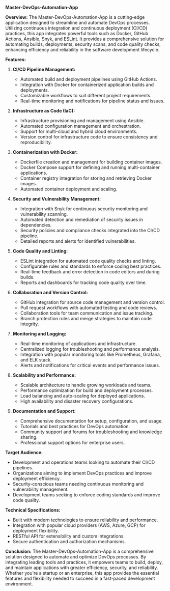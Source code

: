  
**Master-DevOps-Automation-App**

**Overview:**
The Master-DevOps-Automation-App is a cutting-edge application designed to streamline and automate DevOps processes. Utilizing continuous integration and continuous deployment (CI/CD) practices, this app integrates powerful tools such as Docker, GitHub Actions, Ansible, Snyk, and ESLint. It provides a comprehensive solution for automating builds, deployments, security scans, and code quality checks, enhancing efficiency and reliability in the software development lifecycle.

**Features:**

1. **CI/CD Pipeline Management:**
   - Automated build and deployment pipelines using GitHub Actions.
   - Integration with Docker for containerized application builds and deployments.
   - Customizable workflows to suit different project requirements.
   - Real-time monitoring and notifications for pipeline status and issues.

2. **Infrastructure as Code (IaC):**
   - Infrastructure provisioning and management using Ansible.
   - Automated configuration management and orchestration.
   - Support for multi-cloud and hybrid cloud environments.
   - Version control for infrastructure code to ensure consistency and reproducibility.

3. **Containerization with Docker:**
   - Dockerfile creation and management for building container images.
   - Docker Compose support for defining and running multi-container applications.
   - Container registry integration for storing and retrieving Docker images.
   - Automated container deployment and scaling.

4. **Security and Vulnerability Management:**
   - Integration with Snyk for continuous security monitoring and vulnerability scanning.
   - Automated detection and remediation of security issues in dependencies.
   - Security policies and compliance checks integrated into the CI/CD pipeline.
   - Detailed reports and alerts for identified vulnerabilities.

5. **Code Quality and Linting:**
   - ESLint integration for automated code quality checks and linting.
   - Configurable rules and standards to enforce coding best practices.
   - Real-time feedback and error detection in code editors and during builds.
   - Reports and dashboards for tracking code quality over time.

6. **Collaboration and Version Control:**
   - GitHub integration for source code management and version control.
   - Pull request workflows with automated testing and code reviews.
   - Collaboration tools for team communication and issue tracking.
   - Branch protection rules and merge strategies to maintain code integrity.

7. **Monitoring and Logging:**
   - Real-time monitoring of applications and infrastructure.
   - Centralized logging for troubleshooting and performance analysis.
   - Integration with popular monitoring tools like Prometheus, Grafana, and ELK stack.
   - Alerts and notifications for critical events and performance issues.

8. **Scalability and Performance:**
   - Scalable architecture to handle growing workloads and teams.
   - Performance optimization for build and deployment processes.
   - Load balancing and auto-scaling for deployed applications.
   - High availability and disaster recovery configurations.

9. **Documentation and Support:**
   - Comprehensive documentation for setup, configuration, and usage.
   - Tutorials and best practices for DevOps automation.
   - Community support and forums for troubleshooting and knowledge sharing.
   - Professional support options for enterprise users.

**Target Audience:**
- Development and operations teams looking to automate their CI/CD pipelines.
- Organizations aiming to implement DevOps practices and improve deployment efficiency.
- Security-conscious teams needing continuous monitoring and vulnerability management.
- Development teams seeking to enforce coding standards and improve code quality.

**Technical Specifications:**
- Built with modern technologies to ensure reliability and performance.
- Integration with popular cloud providers (AWS, Azure, GCP) for deployment flexibility.
- RESTful API for extensibility and custom integrations.
- Secure authentication and authorization mechanisms.

**Conclusion:**
The Master-DevOps-Automation-App is a comprehensive solution designed to automate and optimize DevOps processes. By integrating leading tools and practices, it empowers teams to build, deploy, and maintain applications with greater efficiency, security, and reliability. Whether you're a startup or an enterprise, this app provides the essential features and flexibility needed to succeed in a fast-paced development environment.
 
